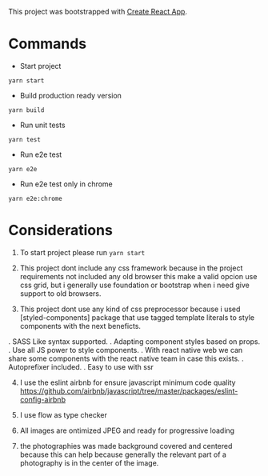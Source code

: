 This project was bootstrapped with [Create React App](https://github.com/facebookincubator/create-react-app).

# Commands
- Start project
```console
yarn start
```

- Build production ready version
```console
yarn build
```

- Run unit tests
```console
yarn test
```

- Run e2e test
```console
yarn e2e
```

- Run e2e test only in chrome
```console
yarn e2e:chrome
```

# Considerations

1. To start project please run
`yarn start`

2. This project dont include any css framework because in the project requirements not included any old browser this make a valid opcion use css grid, but i generally use foundation or bootstrap when i need give support to old browsers.

3. This project dont use any kind of css preprocessor because i used [styled-components] package that use tagged template literals to style components with the next beneficts.

. SASS Like syntax supported.
. Adapting component styles based on props.
. Use all JS power to style components.
. With react native web we can share some components with the react native team in case this exists.
. Autoprefixer included.
. Easy to use with ssr

4. I use the eslint airbnb for ensure javascript minimum code quality https://github.com/airbnb/javascript/tree/master/packages/eslint-config-airbnb

5. I use flow as type checker

6. All images are ontimized JPEG and ready for progressive loading

7. the photographies was made background covered and centered because this can help because generally the relevant part of a photography is in the center of the image.
